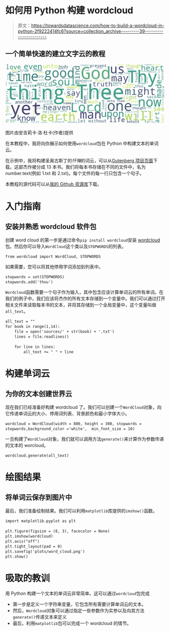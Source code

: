 # 如何用 Python 构建 wordcloud

> 原文：<https://towardsdatascience.com/how-to-build-a-wordcloud-in-python-2f9222414fc6?source=collection_archive---------39----------------------->

## 一个简单快速的建立文字云的教程

![](img/c9583479ebfe7dd42336c460655684e9.png)

图片由安吉莉卡·洛·杜卡(作者)提供

在本教程中，我将向你展示如何使用`wordcloud`包在 Python 中构建文本的单词云。

在示例中，我将构建圣奥古斯丁的*忏悔*的词云，可以从[Gutenberg 项目页面](https://www.gutenberg.org/files/3296/3296-h/3296-h.htm)下载。这部杰作被分成 13 本书。我们将每本书存储在不同的文件中，名为 number.text(例如 1.txt 和 2.txt)。每个文件的每一行只包含一个句子。

本教程的源代码可以从[我的 Github 资源库](https://github.com/alod83/papers/tree/master/aiucd2021)下载。

# 入门指南

## 安装并熟悉 wordcloud 软件包

创建 word cloud 的第一步是通过命令`pip install wordcloud`安装 [wordcloud](https://pypi.org/project/wordcloud/) 包。然后你可以导入`WordCloud`这个类以及`STOPWORDS`的列表。

```
from wordcloud import WordCloud, STOPWORDS
```

如果需要，您可以将其他停用字词添加到列表中。

```
stopwords = set(STOPWORDS) 
stopwords.add('thou')
```

`Wordcloud`函数需要一个句子作为输入，其中包含应该计算单词云的所有单词。在我们的例子中，我们应该将杰作的所有文本存储到一个变量中。我们可以通过打开相关文件来读取每本书的文本，并将其存储到一个全局变量中，这个变量叫做`all_text`。

```
all_text = ""
for book in range(1,14):
    file = open('sources/' + str(book) + '.txt')
    lines = file.readlines()

    for line in lines:
        all_text += " " + line
```

# 构建单词云

## 为你的文本创建世界云

现在我们已经准备好构建 wordcloud 了。我们可以创建一个`WordCloud`对象，向它传递单词云的大小、停用词列表、背景颜色和最小字体大小。

```
wordcloud = WordCloud(width = 800, height = 300, stopwords = stopwords,background_color ='white',  min_font_size = 10)
```

一旦构建了`WordCloud`对象，我们就可以调用方法`generate()`来计算作为参数传递的文本的 worcloud。

```
wordcloud.generate(all_text)
```

# 绘图结果

## 将单词云保存到图片中

最后，我们准备绘制结果。我们可以利用`matplotlib`库提供的`imshow()`函数。

```
import matplotlib.pyplot as plt

plt.figure(figsize = (8, 3), facecolor = None) 
plt.imshow(wordcloud) 
plt.axis("off") 
plt.tight_layout(pad = 0) 
plt.savefig('plots/word_cloud.png')
plt.show()
```

# 吸取的教训

用 Python 构建一个文本的单词云非常简单。这可以通过`wordcloud`包完成

*   第一步是定义一个字符串变量，它包含所有需要计算单词云的文本。
*   然后，`Wordcloud`对象可以通过指定一些参数作为实参以及向其方法`generate()`传递文本来定义
*   最后，利用`matplotlib`包可以完成一个 wordcloud 的情节。
